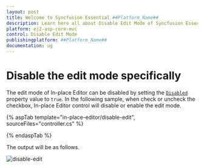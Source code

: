```yaml
---
layout: post
title: Welcome to Syncfusion Essential ##Platform_Name##
description: Learn here all about Disable Edit Mode of Syncfusion Essential ##Platform_Name## widgets based on HTML5 and jQuery.
platform: ej2-asp-core-mvc
control: Disable Edit Mode
publishingplatform: ##Platform_Name##
documentation: ug
---
```



# Disable the edit mode specifically

The edit mode of In-place Editor can be disabled by setting the [`Disabled`](https://help.syncfusion.com/cr/aspnetcore-js2/Syncfusion.EJ2.InPlaceEditor.InPlaceEditor.html#Syncfusion_EJ2_InPlaceEditor_InPlaceEditor_Disabled) property value to `true`. In the following sample, when check or uncheck the checkbox, In-place Editor control will disable or enable the edit mode.

{% aspTab template="in-place-editor/disable-edit", sourceFiles="controller.cs" %}

{% endaspTab %}

The output will be as follows.

![disable-edit](../../in-place-editor/images/disable-edit.PNG)